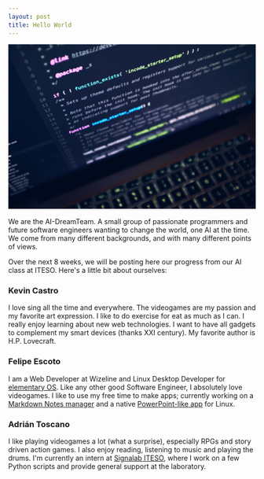 ```yaml
---
layout: post
title: Hello World
---
```

<img src="/images/fulls/helloworld.jpg" class="fit image"> 

We are the AI-DreamTeam. A small group of passionate programmers and future software engineers wanting to change the world, one AI at the time. We come from many different backgrounds, and with many different points of views. 

Over the next 8 weeks, we will be posting here our progress from our AI class at ITESO. Here's a little bit about ourselves:

### Kevin Castro 
I love sing all the time and everywhere. The videogames are my passion and my favorite art expression. I like to do exercise for eat as much as I can. I really enjoy learning about new web technologies. I want to have all gadgets to complement my smart devices (thanks XXI century). My favorite author is H.P. Lovecraft.  

### Felipe Escoto
I am a Web Developer at Wizeline and Linux Desktop Developer for <a href="https://elementary.io">elementary OS</a>. Like any other good Software Engineer, I absolutely love videogames. I like to use my free time to make apps; currently working on a <a href="https://github.com/Philip-Scott/Notes-up">Markdown Notes manager</a> and a native <a href="https://github.com/Philip-Scott/Spice-up">PowerPoint-like app</a> for Linux.

### Adrián Toscano
I like playing videogames a lot (what a surprise), especially RPGs and story driven action games. I also enjoy reading, listening to music and playing the drums. I'm currently an intern at <a href= "https://github.com/signalab"> Signalab ITESO</a>, where I work on a few Python scripts and provide general support at the laboratory.


